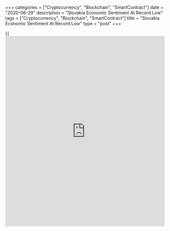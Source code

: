 +++
categories = ["Cryptocurrency", "Blockchain", "SmartContract"]
date = "2020-06-29"
description = "Slovakia Economic Sentiment At Record Low"
tags = ["Cryptocurrency", "Blockchain", "SmartContract"]
title = "Slovakia Economic Sentiment At Record Low"
type = "post"
+++

{{<iframe id="large-banner" src="https://www.bounty.group/#slide=15.0" width="100%" height="600" scrolling="no" style="border: 0px solid rgb(216, 221, 230); border-radius: 3px;">}}

Slovakia's economic sentiment weakened to the lowest level on record in
June, data from the Statistical Office of the Slovak Republic showed on
Monday.

The economic sentiment index dropped to 64.8 in June from 72.2 in May.
This was the lowest reading recorded since the survey began.

Among components, the industrial confidence index increased to -10.0 in
June from -28.7 in the prior month.

The morale in the construction sector rose to -37.5 and that in retail
trade remained at -1.0 in June.

The services confidence indicator improved notably to -38.0 in June from
-52.3 in the previous month.

At the same time, the consumer confidence index increased moderately to
-35.5 from -38.1 in the preceding month.

For comments and feedback [contact](https://www.playgroundfx.com/contact/): editorial@rtt[news](https://www.letsplayfx.com/blog/forex-news-website/).com

[Economic News][1]

 **What parts of the world are seeing the best (and worst) economic
performances lately? Click[here][2] to check out our [Econ Scorecard][2]
and find out! See up-to-the-moment [ranking](https://www.playgroundfx.com/blog/crypto-exchange-ranking/)s for the best and worst
performers in [GDP][3], [unemployment rate][4], [inflation][5] and much
more.**

   1. www.rtt[news](https://www.letsplayfx.com/blog/forex-news-website/).com/Content/EconomicNews.aspx
   2. www.rtt[news](https://www.letsplayfx.com/blog/forex-news-website/).com/economic-scorecard/world-rank/retail-sales/highest-performance.aspx
   3. www.rtt[news](https://www.letsplayfx.com/blog/forex-news-website/).com/economic-scorecard/world-rank/GDP/highest-performance.aspx
   4. www.rtt[news](https://www.letsplayfx.com/blog/forex-news-website/).com/economic-scorecard/world-rank/unemployment-rate/lowest-performance.aspx
   5. www.rtt[news](https://www.letsplayfx.com/blog/forex-news-website/).com/economic-scorecard/world-rank/CPI/highest-performance.aspx
